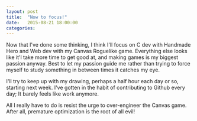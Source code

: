 ```yaml
---
layout: post
title:  "Now to focus!"
date:   2015-08-21 18:00:00
categories: 
---
```


Now that I've done some thinking, I think I'll focus on C dev with 
Handmade Hero and Web dev with my Canvas Roguelike game. Everything else looks
like it'l take more time to get good at, and making games is my biggest passion
anyway.  Best to let my passion guide me rather than trying to force myself to
study something in between times it catches my eye.

I'll try to keep up with my drawing, perhaps a half hour each day or so, 
starting next week.  I've gotten in the habit of contributing to Github every 
day; It barely feels like work anymore.  

All I really have to do is resist the urge to over-engineer the Canvas game.  
After all, premature optimization is the root of all evil!
